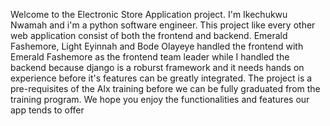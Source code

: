 Welcome to the Electronic Store Application project. I'm Ikechukwu Nwamah and i'm a python software engineer. This project like every other web application consist of both the frontend and backend. Emerald Fashemore, Light Eyinnah and Bode Olayeye handled the frontend with Emerald Fashemore as the frontend team leader while I handled the backend because django is a roburst framework and it needs hands on experience before it's features can be greatly integrated. The project is a pre-requisites of the Alx training before we can be fully graduated from the training program. We hope you enjoy the functionalities and features our app tends to offer